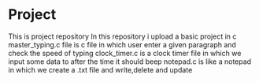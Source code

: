 # Project
This is project repository 
In this repository i upload a basic project in c
master_typing.c file is c file in which user enter a given paragraph and check the speed of typing
clock_timer.c is a clock timer file in which we input some data to after the time it should beep
notepad.c is like a notepad in which we create a .txt file and write,delete and update 
